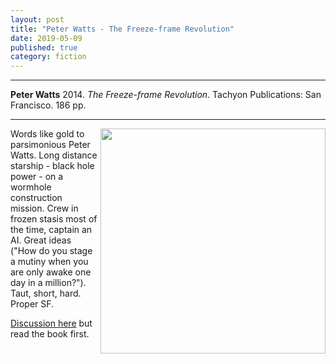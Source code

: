 ```yaml
---
layout: post
title: "Peter Watts - The Freeze-frame Revolution"
date: 2019-05-09
published: true
category: fiction
---
```



***
<b>Peter Watts</b> 2014. _The Freeze-frame Revolution_. Tachyon Publications: San Francisco. 186 pp.

***

<img align="right" width="360" src="https://tachyonpublications.com/wp-content/uploads/2017/07/FreezeFrame-1.png" alt="">  

Words like gold to parsimonious Peter Watts.  Long distance starship - black hole power - on a wormhole construction mission.  Crew in frozen stasis most of the time, captain an AI.  Great ideas ("How do you stage a mutiny when you are only awake one day in a million?"). Taut, short, hard.  Proper SF.  


[Discussion here](https://www.reddit.com/r/printSF/comments/8omjxm/spoilers_discussion_of_the_freezeframe_revolution/) but read the book first.
